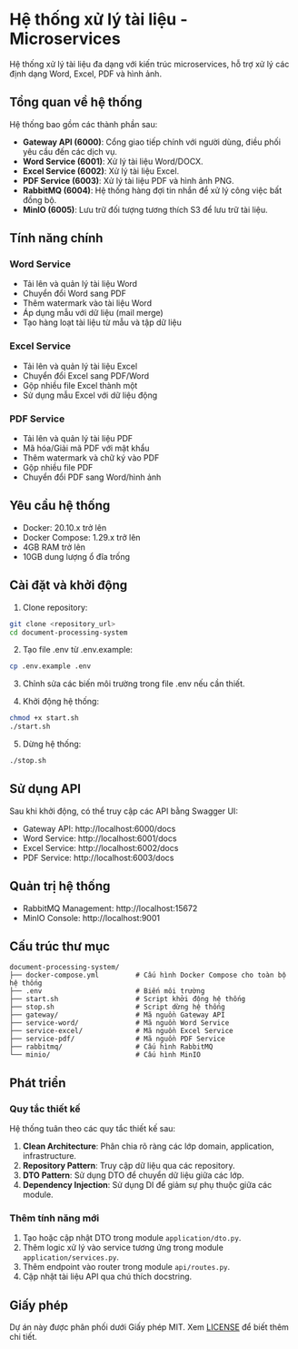 # Hệ thống xử lý tài liệu - Microservices

Hệ thống xử lý tài liệu đa dạng với kiến trúc microservices, hỗ trợ xử lý các định dạng Word, Excel, PDF và hình ảnh.

## Tổng quan về hệ thống

Hệ thống bao gồm các thành phần sau:

- **Gateway API (6000)**: Cổng giao tiếp chính với người dùng, điều phối yêu cầu đến các dịch vụ.
- **Word Service (6001)**: Xử lý tài liệu Word/DOCX.
- **Excel Service (6002)**: Xử lý tài liệu Excel.
- **PDF Service (6003)**: Xử lý tài liệu PDF và hình ảnh PNG.
- **RabbitMQ (6004)**: Hệ thống hàng đợi tin nhắn để xử lý công việc bất đồng bộ.
- **MinIO (6005)**: Lưu trữ đối tượng tương thích S3 để lưu trữ tài liệu.

## Tính năng chính

### Word Service
- Tải lên và quản lý tài liệu Word
- Chuyển đổi Word sang PDF
- Thêm watermark vào tài liệu Word
- Áp dụng mẫu với dữ liệu (mail merge)
- Tạo hàng loạt tài liệu từ mẫu và tập dữ liệu

### Excel Service
- Tải lên và quản lý tài liệu Excel
- Chuyển đổi Excel sang PDF/Word
- Gộp nhiều file Excel thành một
- Sử dụng mẫu Excel với dữ liệu động

### PDF Service
- Tải lên và quản lý tài liệu PDF
- Mã hóa/Giải mã PDF với mật khẩu
- Thêm watermark và chữ ký vào PDF
- Gộp nhiều file PDF
- Chuyển đổi PDF sang Word/hình ảnh

## Yêu cầu hệ thống

- Docker: 20.10.x trở lên
- Docker Compose: 1.29.x trở lên
- 4GB RAM trở lên
- 10GB dung lượng ổ đĩa trống

## Cài đặt và khởi động

1. Clone repository:

```bash
git clone <repository_url>
cd document-processing-system
```

2. Tạo file .env từ .env.example:

```bash
cp .env.example .env
```

3. Chỉnh sửa các biến môi trường trong file .env nếu cần thiết.

4. Khởi động hệ thống:

```bash
chmod +x start.sh
./start.sh
```

5. Dừng hệ thống:

```bash
./stop.sh
```

## Sử dụng API

Sau khi khởi động, có thể truy cập các API bằng Swagger UI:

- Gateway API: http://localhost:6000/docs
- Word Service: http://localhost:6001/docs
- Excel Service: http://localhost:6002/docs
- PDF Service: http://localhost:6003/docs

## Quản trị hệ thống

- RabbitMQ Management: http://localhost:15672 
- MinIO Console: http://localhost:9001

## Cấu trúc thư mục

```
document-processing-system/
├── docker-compose.yml         # Cấu hình Docker Compose cho toàn bộ hệ thống
├── .env                       # Biến môi trường
├── start.sh                   # Script khởi động hệ thống
├── stop.sh                    # Script dừng hệ thống
├── gateway/                   # Mã nguồn Gateway API
├── service-word/              # Mã nguồn Word Service
├── service-excel/             # Mã nguồn Excel Service
├── service-pdf/               # Mã nguồn PDF Service
├── rabbitmq/                  # Cấu hình RabbitMQ
└── minio/                     # Cấu hình MinIO
```

## Phát triển

### Quy tắc thiết kế

Hệ thống tuân theo các quy tắc thiết kế sau:

1. **Clean Architecture**: Phân chia rõ ràng các lớp domain, application, infrastructure.
2. **Repository Pattern**: Truy cập dữ liệu qua các repository.
3. **DTO Pattern**: Sử dụng DTO để chuyển dữ liệu giữa các lớp.
4. **Dependency Injection**: Sử dụng DI để giảm sự phụ thuộc giữa các module.

### Thêm tính năng mới

1. Tạo hoặc cập nhật DTO trong module `application/dto.py`.
2. Thêm logic xử lý vào service tương ứng trong module `application/services.py`.
3. Thêm endpoint vào router trong module `api/routes.py`.
4. Cập nhật tài liệu API qua chú thích docstring.

## Giấy phép

Dự án này được phân phối dưới Giấy phép MIT. Xem [LICENSE](./LICENSE) để biết thêm chi tiết.